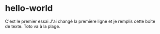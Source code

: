 # hello-world
C'est le premier essai
J'ai changé la première ligne et je remplis cette boîte de texte.
Toto va à la plage.
